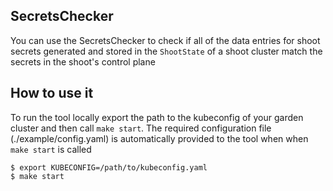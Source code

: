 ## SecretsChecker

You can use the SecretsChecker to check if all of the data entries for shoot secrets generated and stored in the `ShootState` of a shoot cluster match the secrets in the shoot's control plane

## How to use it
To run the tool locally export the path to the kubeconfig of your garden cluster and then call `make start`. The required configuration file (./example/config.yaml) is automatically provided to the tool when when `make start` is called
```
$ export KUBECONFIG=/path/to/kubeconfig.yaml
$ make start
```